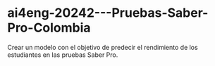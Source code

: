 # ai4eng-20242---Pruebas-Saber-Pro-Colombia
Crear un modelo con el objetivo de predecir el rendimiento de los estudiantes en las pruebas Saber Pro.
